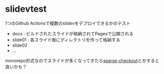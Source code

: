 # slidevtest

1つのGithub Actionsで複数のslidevをデプロイできるかのテスト

 - docs : ビルドされたスライドが格納されてPagesで公開される
 - slide01 : 各スライド毎にディレクトリを作って格納する
 - slide02
 - ...

monorepo形式なのでスライドが多くなってきたら[sparse-checkout](https://git-scm.com/docs/git-sparse-checkout)とかすると良いかも？
